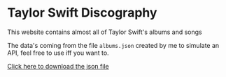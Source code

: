 # Taylor Swift Discography

This website contains almost all of Taylor Swift's albums and songs

The data's coming from the file `albums.json` created by me to simulate an API, feel free to use iff you want to. 

[Click here to download the json file](https://github.com/oliveirasarah/ts-albums/releases/download/1.0/albums.json)
